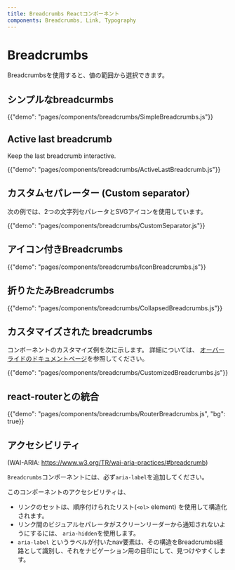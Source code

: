 ```yaml
---
title: Breadcrumbs Reactコンポーネント
components: Breadcrumbs, Link, Typography
---
```


# Breadcrumbs

<p class="description">Breadcrumbsを使用すると、値の範囲から選択できます。</p>

## シンプルなbreadcurmbs

{{"demo": "pages/components/breadcrumbs/SimpleBreadcrumbs.js"}}

## Active last breadcrumb

Keep the last breadcrumb interactive.

{{"demo": "pages/components/breadcrumbs/ActiveLastBreadcrumb.js"}}

## カスタムセパレーター (Custom separator）

次の例では、2つの文字列セパレータとSVGアイコンを使用しています。

{{"demo": "pages/components/breadcrumbs/CustomSeparator.js"}}

## アイコン付きBreadcrumbs

{{"demo": "pages/components/breadcrumbs/IconBreadcrumbs.js"}}

## 折りたたみBreadcrumbs

{{"demo": "pages/components/breadcrumbs/CollapsedBreadcrumbs.js"}}

## カスタマイズされた breadcrumbs

コンポーネントのカスタマイズ例を次に示します。 詳細については、 [オーバーライドのドキュメントページ](/customization/components/)を参照してください。

{{"demo": "pages/components/breadcrumbs/CustomizedBreadcrumbs.js"}}

## react-routerとの統合

{{"demo": "pages/components/breadcrumbs/RouterBreadcrumbs.js", "bg": true}}

## アクセシビリティ

(WAI-ARIA: https://www.w3.org/TR/wai-aria-practices/#breadcrumb)

`Breadcrumbs`コンポーネントには、必ず`aria-label`を追加してください。

このコンポーネントのアクセシビリティは、

- リンクのセットは、順序付けられたリスト(`<ol>` element) を使用して構造化されます。
- リンク間のビジュアルセパレータがスクリーンリーダーから通知されないようにするには、 `aria-hidden`を使用します。
- `aria-label` というラベルが付いたnav要素は、その構造をBreadcrumbs経路として識別し、それをナビゲーション用の目印にして、見つけやすくします。